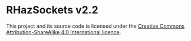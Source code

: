 # RHazSockets v2.2

This project and its source code is licensed under the [Creative Commons Attribution-ShareAlike 4.0 International licence](https://creativecommons.org/licenses/by-sa/4.0/).